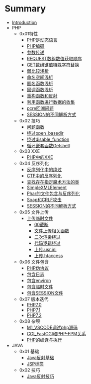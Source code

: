 # Summary

* [Introduction](README.md)
* PHP
    * 0x01特性
        * [PHP是动态语言](./PHP/PHP是一门动态语言.md)
        * [PHP编码](./PHP/编码.md)
        * [参数传递](./PHP/参数传递.md)
        * [REQUEST数组数值获取顺序](./PHP/REQUEST数组.md)
        * [GET数组键值特殊字符替换](./PHP/url非法键值替换问题.md)
        * [弱比较浅析](./PHP/弱比较.md)
        * [命名空间浅析](./PHP/命名空间.md)
        * [匿名函数浅析](./PHP/匿名函数.md)
        * [回调函数浅析](./PHP/回调函数.md)
        * [重构函数和反射](./PHP/重构函数和反射.md)
        * [利用函数进行数据的收集](./PHP/利用函数进行数据收集.md)
        * [pcre回溯问题](./PHP/pcre回溯问题.md)
        * [SESSION的不同解析方式](./PHP/Session不同解析方式.md)
    * 0x02 技巧
        * [问题函数](./PHP/问题函数.md)
        * [绕过open_basedir](./PHP/绕过open_basedir.md)
        * [绕过disable_function](./PHP/绕过disable_function.md)
        * [循环嵌套函数Getshell](./PHP/循环嵌套函数GetShell.md)
    * 0x03 XXE
        * [PHP中的XXE](./PHP/PHP和XXE.md)
    * 0x04 反序列化
        * [反序列化中的绕过](./PHP/unserialize_bypass.md)
        * [CTF中的反序列化](./PHP/ctf_unserialize.md)
        * [查找存在指定魔术方法的类](./PHP/查找存在指定魔术方法的类.md)
        * [SimpleXMLElement](./PHP/SimpleXMLElement.md)
        * [Phar的文件包含与反序列化](./PHP/Phar的文件包含与反序列化.md)
        * [Soap和CRLF攻击](./PHP/Soap和CRLF攻击.md)
        * [SESSION的不同解析方式](./PHP/Session不同解析方式.md)
    * 0x05 文件上传
        * [上传临时文件](./PHP/PHP7的2个core_dumped错误.md)
            * [00截断](./VUL/CVE-2015-2348_00截断.md)
            * [文件上传相关函数](./VUL/文件上传相关函数.md)
            * [二次渲染绕过](./VUL/二次渲染绕过.md)
            * [代码逻辑绕过](./VUL/代码逻辑绕过.md)
            * [上传.usr.ini](./VUL/usr.ini绕过.md)
            * [上传.htaccess](./VUL/htaccess上传绕过.md)
    * 0x06 文件包含
        * [PHP伪协议](./PHP/伪协议文件包含.md)
        * [包含日志](./PHP/包含日志.md)
        * [包含environ](./PHP/包含environ.md)
        * [包含临时文件](./PHP/PHP7的2个core_dumped错误.md)
        * [包含SESSION文件](./PHP/包含session文件.md)
    * 0x07 版本迭代
        * [PHP7.0](./PHP/PHP7.0.md)
        * [PHP7.1](./PHP/PHP7.1.md)
        * [PHP7.2](./PHP/PHP7.2.md)
    * 0x08 杂项
        * [M1_VSCODE调试php源码](./PHP/M1_VSCODE调试php源码.md)
        * [CGI_FastCGI和PHP-FPM关系](./PHP/CGI_FastCGI和PHP-FPM关系.md)
        * [PHP的编译与执行](./PHP/PHP的编译与执行.md)
* JAVA
    * 0x01 基础
        * [Java反射基础](./Java/Java反射基础.md)
        * [JSP标签](./Java/JSP标签.md)
    * 0x02 技巧
        * [Java反射技巧](./Java/Java反射技巧.md)